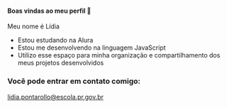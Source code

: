 #### Boas vindas ao meu perfil 💙
Meu nome é Lídia

- Estou estudando na Alura
- Estou me desenvolvendo na linguagem JavaScript
- Utilizo esse espaço para minha organização e compartilhamento dos meus projetos desenvolvidos

### Você pode entrar em contato comigo:

lidia.pontarollo@escola.pr.gov.br

